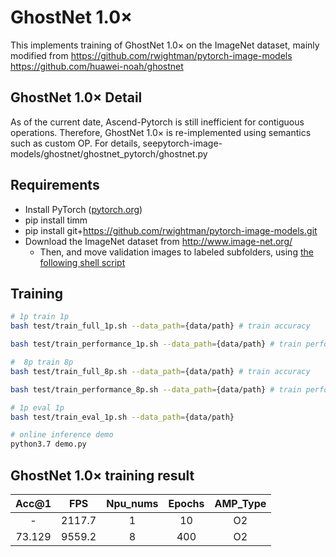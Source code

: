 # GhostNet 1.0× 

This implements training of GhostNet 1.0× on the ImageNet dataset, mainly modified from https://github.com/rwightman/pytorch-image-models https://github.com/huawei-noah/ghostnet 

## GhostNet 1.0× Detail 

As of the current date, Ascend-Pytorch is still inefficient for contiguous operations. 
Therefore, GhostNet 1.0× is re-implemented using semantics such as custom OP. For details, seepytorch-image-models/ghostnet/ghostnet_pytorch/ghostnet.py 


## Requirements 

- Install PyTorch ([pytorch.org](http://pytorch.org))
- pip install timm
- pip install git+https://github.com/rwightman/pytorch-image-models.git
- Download the ImageNet dataset from http://www.image-net.org/
    - Then, and move validation images to labeled subfolders, using [the following shell script](https://raw.githubusercontent.com/soumith/imagenetloader.torch/master/valprep.sh)

## Training 


```bash
# 1p train 1p
bash test/train_full_1p.sh --data_path={data/path} # train accuracy

bash test/train_performance_1p.sh --data_path={data/path} # train performance

#  8p train 8p
bash test/train_full_8p.sh --data_path={data/path} # train accuracy

bash test/train_performance_8p.sh --data_path={data/path} # train performance

# 1p eval 1p
bash test/train_eval_1p.sh --data_path={data/path}

# online inference demo 
python3.7 demo.py

```

## GhostNet 1.0× training result 

|  Acc@1  |   FPS    | Npu_nums | Epochs | AMP_Type |
| :-----: | :------: | :------: | :----: | :------: |
|    -    | 2117.7   |    1     |  10    |    O2    |
| 73.129  | 9559.2   |    8     |  400   |    O2    |



